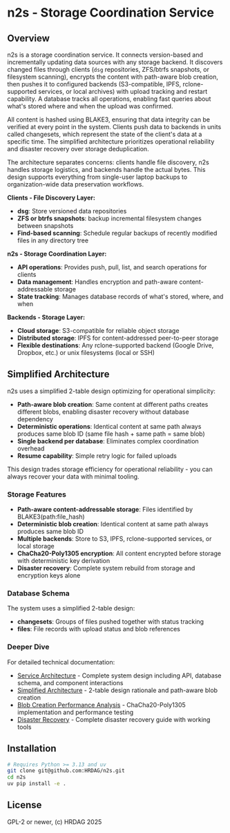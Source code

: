 <!-- 
  Author: PB & Claude
  Maintainer: PB
  Original date: 2025.05.13
  License: (c) HRDAG, 2025, GPL-2 or newer
 --> 

# n2s - Storage Coordination Service

## Overview

n2s is a storage coordination service. It connects version-based and incrementally updating data sources with any storage backend. It discovers changed files through clients (`dsg` repositories, ZFS/btrfs snapshots, or filesystem scanning), encrypts the content with path-aware blob creation, then pushes it to configured backends (S3-compatible, IPFS, rclone-supported services, or local archives) with upload tracking and restart capability. A database tracks all operations, enabling fast queries about what's stored where and when the upload was confirmed.

All content is hashed using BLAKE3, ensuring that data integrity can be verified at every point in the system. Clients push data to backends in units called changesets, which represent the state of the client's data at a specific time. The simplified architecture prioritizes operational reliability and disaster recovery over storage deduplication.

The architecture separates concerns: clients handle file discovery, n2s handles storage logistics, and backends handle the actual bytes. This design supports everything from single-user laptop backups to organization-wide data preservation workflows.

**Clients - File Discovery Layer:**
- **dsg**: Store versioned data repositories
- **ZFS or btrfs snapshots**: backup incremental filesystem changes between snapshots
- **Find-based scanning**: Schedule regular backups of recently modified files in any directory tree

**n2s - Storage Coordination Layer:**
- **API operations**: Provides push, pull, list, and search operations for clients
- **Data management**: Handles encryption and path-aware content-addressable storage
- **State tracking**: Manages database records of what's stored, where, and when

**Backends - Storage Layer:**
- **Cloud storage**: S3-compatible for reliable object storage
- **Distributed storage**: IPFS for content-addressed peer-to-peer storage
- **Flexible destinations**: Any rclone-supported backend (Google Drive, Dropbox, etc.) or unix filesystems (local or SSH)

## Simplified Architecture

n2s uses a simplified 2-table design optimizing for operational simplicity:
- **Path-aware blob creation**: Same content at different paths creates different blobs, enabling disaster recovery without database dependency
- **Deterministic operations**: Identical content at same path always produces same blob ID (same file hash + same path = same blob)
- **Single backend per database**: Eliminates complex coordination overhead
- **Resume capability**: Simple retry logic for failed uploads

This design trades storage efficiency for operational reliability - you can always recover your data with minimal tooling.

### Storage Features
- **Path-aware content-addressable storage**: Files identified by BLAKE3(path:file_hash)
- **Deterministic blob creation**: Identical content at same path always produces same blob ID
- **Multiple backends**: Store to S3, IPFS, rclone-supported services, or local storage  
- **ChaCha20-Poly1305 encryption**: All content encrypted before storage with deterministic key derivation
- **Disaster recovery**: Complete system rebuild from storage and encryption keys alone

### Database Schema

The system uses a simplified 2-table design:
- **changesets**: Groups of files pushed together with status tracking
- **files**: File records with upload status and blob references

### Deeper Dive

For detailed technical documentation:
- [Service Architecture](docs/service-architecture.md) - Complete system design including API, database schema, and component interactions
- [Simplified Architecture](docs/simplified-architecture.md) - 2-table design rationale and path-aware blob creation
- [Blob Creation Performance Analysis](docs/blob-creation-performance-analysis.md) - ChaCha20-Poly1305 implementation and performance testing
- [Disaster Recovery](recovery/README.md) - Complete disaster recovery guide with working tools

## Installation

```bash
# Requires Python >= 3.13 and uv
git clone git@github.com:HRDAG/n2s.git
cd n2s
uv pip install -e .
```


## License

GPL-2 or newer, (c) HRDAG 2025
